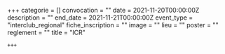 +++
    categorie = []
    convocation = ""
    date = 2021-11-20T00:00:00Z
    description = ""
    end_date = 2021-11-21T00:00:00Z
    event_type = "interclub_regional"
    fiche_inscription = ""
    image = ""
    lieu = ""
    poster = ""
    reglement = ""
    title = "ICR"
    
    +++
            